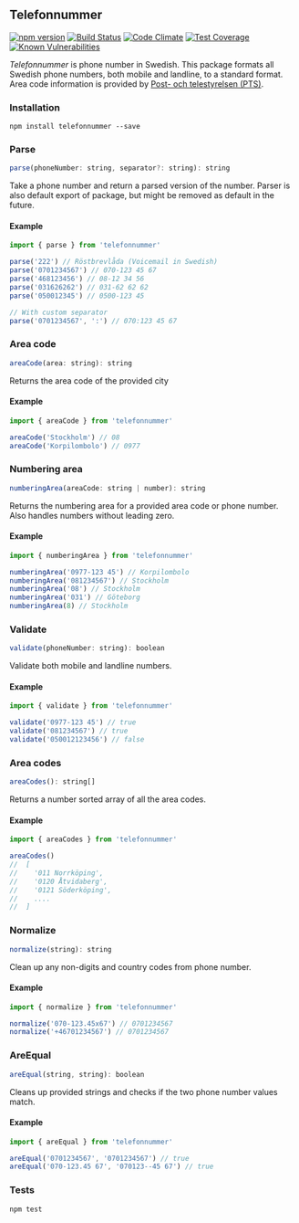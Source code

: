 ## Telefonnummer

[![npm version](https://badge.fury.io/js/telefonnummer.svg)](https://badge.fury.io/js/telefonnummer)
[![Build Status](https://travis-ci.org/believer/telefonnummer.svg?branch=master)](https://travis-ci.org/believer/telefonnummer)
[![Code Climate](https://codeclimate.com/github/believer/telefonnummer/badges/gpa.svg)](https://codeclimate.com/github/believer/telefonnummer)
[![Test Coverage](https://codeclimate.com/github/believer/telefonnummer/badges/coverage.svg)](https://codeclimate.com/github/believer/telefonnummer/coverage)
[![Known Vulnerabilities](https://snyk.io/test/github/believer/telefonnummer/badge.svg)](https://snyk.io/test/github/believer/telefonnummer)

_Telefonnummer_ is phone number in Swedish. This package formats all Swedish phone numbers, both mobile and landline, to a standard format. Area code information is provided by [Post- och telestyrelsen (PTS)](https://www.pts.se/upload/Faktablad/SE/2011/faktablad-riktnummer-nummerordning-pts-f-211_2.pdf).

### Installation

```
npm install telefonnummer --save
```

### Parse

```js
parse(phoneNumber: string, separator?: string): string
```

Take a phone number and return a parsed version of the number. Parser is also default export of package, but might be removed as default in the future.

#### Example

```js
import { parse } from 'telefonnummer'

parse('222') // Röstbrevlåda (Voicemail in Swedish)
parse('0701234567') // 070-123 45 67
parse('468123456') // 08-12 34 56
parse('031626262') // 031-62 62 62
parse('050012345') // 0500-123 45

// With custom separator
parse('0701234567', ':') // 070:123 45 67
```

### Area code

```js
areaCode(area: string): string
```

Returns the area code of the provided city

#### Example

```js
import { areaCode } from 'telefonnummer'

areaCode('Stockholm') // 08
areaCode('Korpilombolo') // 0977
```

### Numbering area

```js
numberingArea(areaCode: string | number): string
```

Returns the numbering area for a provided area code or phone number. Also handles numbers without leading zero.

#### Example

```js
import { numberingArea } from 'telefonnummer'

numberingArea('0977-123 45') // Korpilombolo
numberingArea('081234567') // Stockholm
numberingArea('08') // Stockholm
numberingArea('031') // Göteborg
numberingArea(8) // Stockholm
```

### Validate

```js
validate(phoneNumber: string): boolean
```

Validate both mobile and landline numbers.

#### Example

```js
import { validate } from 'telefonnummer'

validate('0977-123 45') // true
validate('081234567') // true
validate('050012123456') // false
```

### Area codes

```js
areaCodes(): string[]
```

Returns a number sorted array of all the area codes.

#### Example

```js
import { areaCodes } from 'telefonnummer'

areaCodes()
//  [
//    '011 Norrköping',
//    '0120 Åtvidaberg',
//    '0121 Söderköping',
//    ....
//  ]
```

### Normalize

```js
normalize(string): string
```

Clean up any non-digits and country codes from phone number.

#### Example

```js
import { normalize } from 'telefonnummer'

normalize('070-123.45x67') // 0701234567
normalize('+46701234567') // 0701234567
```

### AreEqual

```js
areEqual(string, string): boolean
```

Cleans up provided strings and checks if the two phone number values match.

#### Example

```js
import { areEqual } from 'telefonnummer'

areEqual('0701234567', '0701234567') // true
areEqual('070-123.45 67', '070123--45 67') // true
```

### Tests

```
npm test
```
